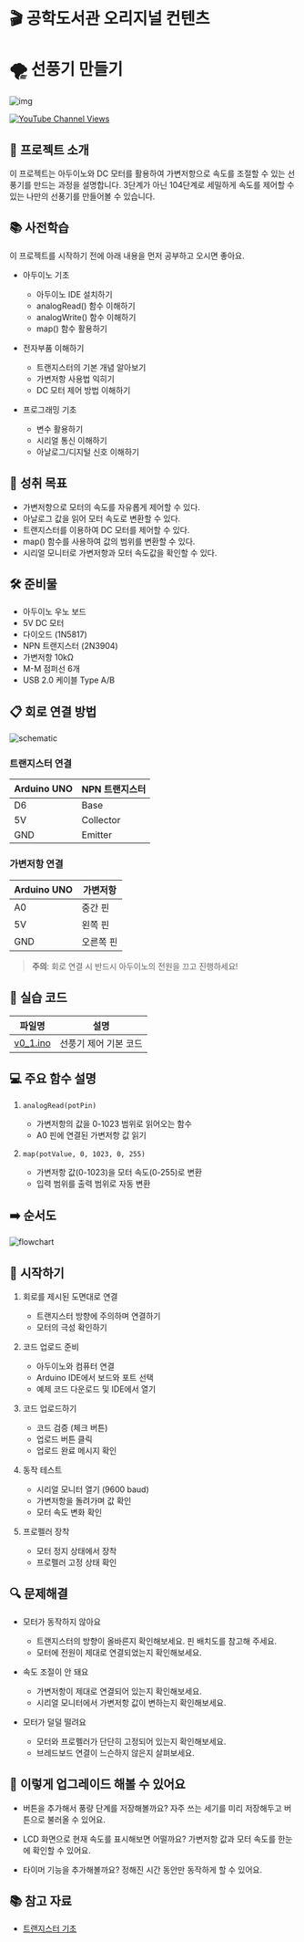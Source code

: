 # 🎬 공학도서관 오리지널 컨텐츠

# 🌪️ 선풍기 만들기

![img](./img/3_Fan_picture.jpg)

[![YouTube Channel Views](https://img.shields.io/badge/YouTube-FF0000?style=for-the-badge&logo=youtube&logoColor=white)](https://youtu.be/qRE46Ob5DUo?si=pvee_6tsJ1teffQ-)

## 📝 프로젝트 소개
이 프로젝트는 아두이노와 DC 모터를 활용하여 가변저항으로 속도를 조절할 수 있는 선풍기를 만드는 과정을 설명합니다. 3단계가 아닌 104단계로 세밀하게 속도를 제어할 수 있는 나만의 선풍기를 만들어볼 수 있습니다.

## 📚 사전학습
이 프로젝트를 시작하기 전에 아래 내용을 먼저 공부하고 오시면 좋아요.

- 아두이노 기초
  - 아두이노 IDE 설치하기
  - analogRead() 함수 이해하기
  - analogWrite() 함수 이해하기
  - map() 함수 활용하기

- 전자부품 이해하기
  - 트랜지스터의 기본 개념 알아보기
  - 가변저항 사용법 익히기
  - DC 모터 제어 방법 이해하기

- 프로그래밍 기초
  - 변수 활용하기
  - 시리얼 통신 이해하기
  - 아날로그/디지털 신호 이해하기

## 🎯 성취 목표
- 가변저항으로 모터의 속도를 자유롭게 제어할 수 있다.
- 아날로그 값을 읽어 모터 속도로 변환할 수 있다.
- 트랜지스터를 이용하여 DC 모터를 제어할 수 있다.
- map() 함수를 사용하여 값의 범위를 변환할 수 있다.
- 시리얼 모니터로 가변저항과 모터 속도값을 확인할 수 있다.

## 🛠 준비물
- 아두이노 우노 보드
- 5V DC 모터
- 다이오드 (1N5817)
- NPN 트랜지스터 (2N3904)
- 가변저항 10kΩ
- M-M 점퍼선 6개
- USB 2.0 케이블 Type A/B

## 📋 회로 연결 방법
![schematic](./img/schematic_fritzing.png)

### 트랜지스터 연결
| Arduino UNO | NPN 트랜지스터 |
|------------|----------------|
| D6         | Base          |
| 5V         | Collector     |
| GND        | Emitter       |

### 가변저항 연결
| Arduino UNO | 가변저항 |
|------------|---------|
| A0         | 중간 핀 |
| 5V         | 왼쪽 핀 |
| GND        | 오른쪽 핀 |

> **주의**: 회로 연결 시 반드시 아두이노의 전원을 끄고 진행하세요!

## 💾 실습 코드
| 파일명 | 설명 |
|--------|------|
| [v0_1.ino](./src/v0_1/v0_1.ino) | 선풍기 제어 기본 코드 |

## 💻 주요 함수 설명
1. `analogRead(potPin)`
   - 가변저항의 값을 0-1023 범위로 읽어오는 함수
   - A0 핀에 연결된 가변저항 값 읽기

2. `map(potValue, 0, 1023, 0, 255)`
   - 가변저항 값(0-1023)을 모터 속도(0-255)로 변환
   - 입력 범위를 출력 범위로 자동 변환

## ➡️ 순서도
![flowchart](./img/3_Fan_flowchart.jpg)

## 🚀 시작하기
1. 회로를 제시된 도면대로 연결
   - 트랜지스터 방향에 주의하며 연결하기
   - 모터의 극성 확인하기

2. 코드 업로드 준비
   - 아두이노와 컴퓨터 연결
   - Arduino IDE에서 보드와 포트 선택
   - 예제 코드 다운로드 및 IDE에서 열기

3. 코드 업로드하기
   - 코드 검증 (체크 버튼)
   - 업로드 버튼 클릭
   - 업로드 완료 메시지 확인

4. 동작 테스트
   - 시리얼 모니터 열기 (9600 baud)
   - 가변저항을 돌려가며 값 확인
   - 모터 속도 변화 확인

5. 프로펠러 장착
   - 모터 정지 상태에서 장착
   - 프로펠러 고정 상태 확인

## 🔍 문제해결
- 모터가 동작하지 않아요
  - 트랜지스터의 방향이 올바른지 확인해보세요. 핀 배치도를 참고해 주세요.
  - 모터에 전원이 제대로 연결되었는지 확인해보세요.

- 속도 조절이 안 돼요
  - 가변저항이 제대로 연결되어 있는지 확인해보세요.
  - 시리얼 모니터에서 가변저항 값이 변하는지 확인해보세요.

- 모터가 덜덜 떨려요
  - 모터와 프로펠러가 단단히 고정되어 있는지 확인해보세요.
  - 브레드보드 연결이 느슨하지 않은지 살펴보세요.

## 🌟 이렇게 업그레이드 해볼 수 있어요
- 버튼을 추가해서 풍량 단계를 저장해볼까요?
  자주 쓰는 세기를 미리 저장해두고 버튼으로 불러올 수 있어요.

- LCD 화면으로 현재 속도를 표시해보면 어떨까요?
  가변저항 값과 모터 속도를 한눈에 확인할 수 있어요.

- 타이머 기능을 추가해볼까요?
  정해진 시간 동안만 동작하게 할 수 있어요.

## 📚 참고 자료
- [트랜지스터 기초]()
